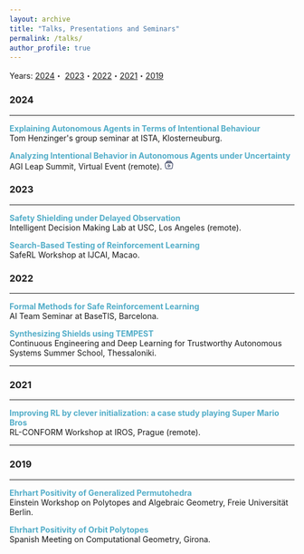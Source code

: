 ```yaml
---
layout: archive
title: "Talks, Presentations and Seminars"
permalink: /talks/
author_profile: true
---
```


Years: [2024](#2024)・ [2023](#2023)・[2022](#2022)・[2021](#2021)・[2019](#2019)

### 2024 ###

---

<p>
<strong style="color:#52adc8">Explaining Autonomous Agents in Terms of Intentional Behaviour
</strong> <br>
Tom Henzinger's group seminar at ISTA, Klosterneuburg.
</p>

<p>
<strong style="color:#52adc8">Analyzing Intentional Behavior in Autonomous Agents under Uncertainty
</strong> <br>
AGI Leap Summit, Virtual Event (remote).
<a href="https://www.youtube.com/live/P5m4X_yHLMo?si=Rxay6immZCMn0663&t=22" style="text-decoration: none;">
<img src="./../images/video-icon.svg" width=16em title="Talk recording"/>
</a>
</p>

### 2023 ###

---

<p>
<strong style="color:#52adc8">Safety Shielding under Delayed Observation
</strong> <br>
Intelligent Decision Making Lab at USC, Los Angeles (remote).
</p>


<p> 
<strong style="color:#52adc8">Search-Based Testing of Reinforcement Learning</strong> <br>
SafeRL Workshop at IJCAI, Macao.
</p>


### 2022 ###

---

<p> 
<strong style="color:#52adc8">Formal Methods for Safe Reinforcement Learning</strong> <br>
AI Team Seminar at BaseTIS, Barcelona.
</p>

<p> 
<strong style="color:#52adc8">Synthesizing Shields using TEMPEST</strong> <br>
Continuous Engineering and Deep Learning for Trustworthy Autonomous Systems Summer School, Thessaloniki.
</p>

---

### 2021 ###

---

<p> 
<strong style="color:#52adc8">Improving RL by clever initialization: a case study playing Super Mario Bros</strong> <br>
RL-CONFORM Workshop at IROS, Prague (remote).
</p>


---

### 2019 ###

---


<p> 
<strong style="color:#52adc8">Ehrhart Positivity of Generalized Permutohedra</strong> <br>
Einstein Workshop on Polytopes and Algebraic Geometry, Freie Universität Berlin.
</p>

<p> 
<strong style="color:#52adc8">Ehrhart Positivity of Orbit Polytopes</strong> <br>
Spanish Meeting on Computational Geometry, Girona.
</p>


